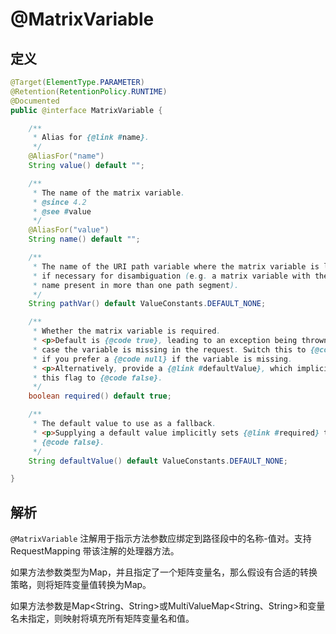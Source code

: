 # @MatrixVariable

## 定义

```java
@Target(ElementType.PARAMETER)
@Retention(RetentionPolicy.RUNTIME)
@Documented
public @interface MatrixVariable {

    /**
     * Alias for {@link #name}.
     */
    @AliasFor("name")
    String value() default "";

    /**
     * The name of the matrix variable.
     * @since 4.2
     * @see #value
     */
    @AliasFor("value")
    String name() default "";

    /**
     * The name of the URI path variable where the matrix variable is located,
     * if necessary for disambiguation (e.g. a matrix variable with the same
     * name present in more than one path segment).
     */
    String pathVar() default ValueConstants.DEFAULT_NONE;

    /**
     * Whether the matrix variable is required.
     * <p>Default is {@code true}, leading to an exception being thrown in
     * case the variable is missing in the request. Switch this to {@code false}
     * if you prefer a {@code null} if the variable is missing.
     * <p>Alternatively, provide a {@link #defaultValue}, which implicitly sets
     * this flag to {@code false}.
     */
    boolean required() default true;

    /**
     * The default value to use as a fallback.
     * <p>Supplying a default value implicitly sets {@link #required} to
     * {@code false}.
     */
    String defaultValue() default ValueConstants.DEFAULT_NONE;

}
```

## 解析

`@MatrixVariable` 注解用于指示方法参数应绑定到路径段中的名称-值对。支持 RequestMapping 带该注解的处理器方法。

如果方法参数类型为Map，并且指定了一个矩阵变量名，那么假设有合适的转换策略，则将矩阵变量值转换为Map。

如果方法参数是Map&lt;String、String&gt;或MultiValueMap&lt;String、String&gt;和变量名未指定，则映射将填充所有矩阵变量名和值。

